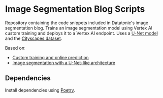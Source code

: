 # Image Segmentation Blog Scripts
Repository containing the code snippets included in Datatonic's image segmentation blog.
Trains an image segmentation model using Vertex AI custom training and deploys it to a Vertex AI endpoint.
Uses a [U-Net model](https://arxiv.org/pdf/1505.04597.pdf) and the [Cityscapes dataset](https://www.cityscapes-dataset.com/).

Based on:
- [Custom training and online prediction](https://github.com/GoogleCloudPlatform/vertex-ai-samples/blob/main/notebooks/official/custom/sdk-custom-image-classification-online.ipynb)
- [Image segmentation with a U-Net-like architecture](https://keras.io/examples/vision/oxford_pets_image_segmentation/)

## Dependencies
Install dependencies using [Poetry](https://python-poetry.org/).
